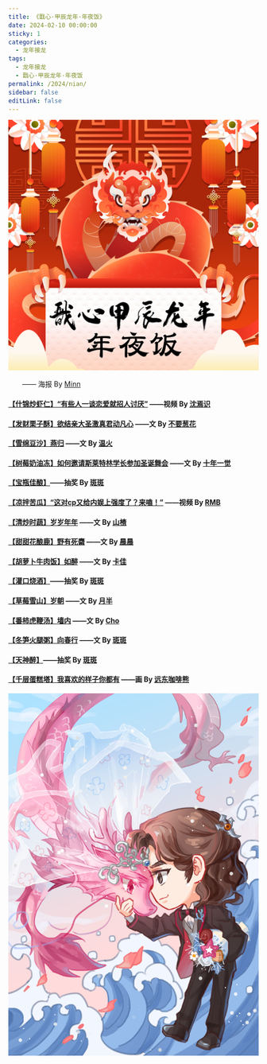 ```yaml
---
title: 《戬心·甲辰龙年·年夜饭》
date: 2024-02-10 00:00:00
sticky: 1
categories: 
  - 龙年接龙
tags: 
  - 龙年接龙
  - 戬心·甲辰龙年·年夜饭
permalink: /2024/nian/
sidebar: false
editLink: false
---
```


![戬心·甲辰龙年·年夜饭](/img/JX-NewYear-2024.jpg)

  —— 海报 By [Minn](/categories/?category=Minn)

#### <a target="_blank" href="https://space.bilibili.com/501455718/">【什锦炒虾仁】“有些人一谈恋爱就招人讨厌”</a> ——视频 By [沈焉识](/categories/?category=沈焉识)

#### <a href="https://heguangchen89650.lofter.com/">【发财栗子酥】欲结亲大圣激真君动凡心</a> ——文 By [不要葱花](/categories/?category=不要葱花)

#### <a href="https://tenderfire.lofter.com/">【雪绵豆沙】燕归</a> ——文 By <a href="https://tenderfire.lofter.com/">温火</a>

#### <a href="https://shinianyijue710.lofter.com/">【树莓奶油冻】如何邀请斯莱特林学长参加圣诞舞会</a> ——文 By [十年一觉](/categories/?category=十年一觉)

#### <a href="https://banban98624.lofter.com/">【宝瓶佳酿】</a>——抽奖 By [斑斑](/categories/?category=斑斑)

#### <a target="_blank" href="https://space.bilibili.com/3493084352482039/">【凉拌苦瓜】“这对cp又给内娱上强度了？来嗑！”</a> ——视频 By [RMB](https://rmb7920081.lofter.com/)

#### <a href="https://lueluelue87550.lofter.com/">【清炒时蔬】岁岁年年</a> ——文 By [山楂](/categories/?category=山楂)

#### <a href="/pages/3d8a7b/">【甜甜花酿鹿】野有死麕</a> ——文 By [晨晨](/categories/?category=晨晨)

#### <a href="/pages/b8b385/">【胡萝卜牛肉饭】如醉</a> ——文 By [卡佳](/categories/?category=卡佳)

#### <a href="https://banban98624.lofter.com/">【灌口烧酒】</a>——抽奖 By [斑斑](/categories/?category=斑斑)

#### <a href="/pages/b9bd4b/">【草莓雪山】岁朝</a> ——文 By [月半](/categories/?category=月半)

#### <a href="/pages/1ffa3d/">【番柿虎鞭汤】墙内</a> ——文 By [Cho](/categories/?category=Cho)

#### <a href="/pages/368c3e/">【冬笋火腿粥】向春行</a> ——文 By [斑斑](/categories/?category=斑斑)

#### <a href="https://banban98624.lofter.com/"> 【天神醉】</a>——抽奖 By [斑斑](/categories/?category=斑斑)

#### <a href="/img/bear/甲辰龙年戬心.jpg">【千层蛋糕塔】我喜欢的样子你都有</a> ——画 By [远东咖啡熊](https://fecbear.lofter.com/)

![戬心·甲辰龙年·人龙婚礼](/img/bear/甲辰龙年戬心.jpg)

<!-- more -->